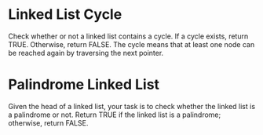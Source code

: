 # Linked List Cycle

Check whether or not a linked list contains a cycle. If a cycle exists, return TRUE. Otherwise, return FALSE. The cycle means that at least one node can be reached again by traversing the next pointer.

# Palindrome Linked List

Given the head of a linked list, your task is to check whether the linked list is a palindrome or not. Return TRUE if the linked list is a palindrome; otherwise, return FALSE.